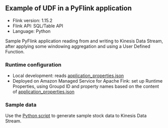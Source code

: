 ## Example of UDF in a PyFlink application

* Flink version: 1.15.2
* Flink API: SQL/Table API
* Language: Python

Sample PyFlink application reading from and writing to Kinesis Data Stream, after applying some windowing aggregation and using a User Defined Function.

### Runtime configuration

* Local development: reads [application_properties.json](./application_properties.json)
* Deployed on Amazon Managed Service for Apache Fink: set up Runtime Properties, using Groupd ID and property names based on the content of [application_properties.json](./application_properties.json)

### Sample data

Use the [Python script](../data-generator/) to generate sample stock data to Kinesis Data Stream.


